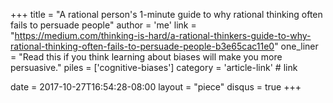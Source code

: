 +++
title     = "A rational person's 1-minute guide to why rational thinking often fails to persuade people"
author    = 'me'
link      = "https://medium.com/thinking-is-hard/a-rational-thinkers-guide-to-why-rational-thinking-often-fails-to-persuade-people-b3e65cac11e0"
one_liner = "Read this if you think learning about biases will make you more persuasive."
piles     = ['cognitive-biases']
category  = 'article-link' # link

date      = 2017-10-27T16:54:28-08:00
layout    = "piece"
disqus    = true
+++

